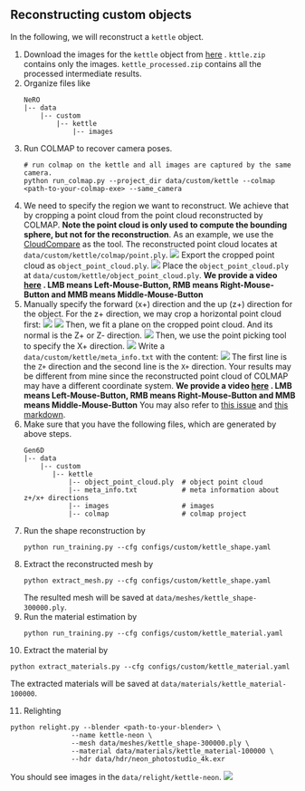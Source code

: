 ## Reconstructing custom objects

In the following, we will reconstruct a `kettle` object.

1. Download the images for the `kettle` object
   from [here](https://connecthkuhk-my.sharepoint.com/:f:/g/personal/yuanly_connect_hku_hk/EvNz_o6SuE1MsXeVyB0VoQ0B9zL8NZXjQQg0KknIh6RKjQ?e=MaonKe)
   .
   `kttle.zip` contains only the images. `kettle_processed.zip` contains all the processed intermediate results.
2. Organize files like
   ```
   NeRO
   |-- data
       |-- custom
           |-- kettle
               |-- images
   ```
3. Run COLMAP to recover camera poses.
   ```shell
   # run colmap on the kettle and all images are captured by the same camera.
   python run_colmap.py --project_dir data/custom/kettle --colmap <path-to-your-colmap-exe> --same_camera
   ```
4. We need to specify the region we want to reconstruct. We achieve that by cropping a point cloud from the point cloud
   reconstructed by COLMAP.
   **Note the point cloud is only used to compute the bounding sphere, but not for the reconstruction**. As an example,
   we use the [CloudCompare](https://www.cloudcompare.org/) as the tool. The reconstructed point cloud locates
   at `data/custom/kettle/colmap/point.ply`.
   ![](assets/custom-0.png)
   Export the cropped point cloud as `object_point_cloud.ply`.
   ![](assets/custom-1.png)
   Place the `object_point_cloud.ply` at `data/custom/kettle/object_point_cloud.ply`.
   **We provide a
   video [here](https://connecthkuhk-my.sharepoint.com/:v:/g/personal/yuanly_connect_hku_hk/EZrJbCX2ebxAugvPd2H64OQB4oz4RCPQaMJ0HXCdUeJYYA?e=lS3kSf)
   . LMB means Left-Mouse-Button, RMB means Right-Mouse-Button and MMB means Middle-Mouse-Button**
5. Manually specify the forward (x+) direction and the up (z+) direction for the object. For the z+ direction, we may
   crop a horizontal point cloud first:
   ![](assets/custom-2.png)
   ![](assets/custom-3.png)
   Then, we fit a plane on the cropped point cloud. And its normal is the Z+ or Z- direction.
   ![](assets/custom-4.png)
   Then, we use the point picking tool to specify the X+ direction.
   ![](assets/custom-5.png)
   Write a `data/custom/kettle/meta_info.txt` with the content:
   ![](assets/custom-6.png)
   The first line is the `Z+` direction and the second line is the `X+` direction. Your results may be different from
   mine since the reconstructed point cloud of COLMAP may have a different coordinate system.
   **We provide a
   video [here](https://connecthkuhk-my.sharepoint.com/:v:/g/personal/yuanly_connect_hku_hk/EYRhCQmWUqNIgLIFGvGrRkIBGaffGCW7QNIx1HqwWz1rig?e=KG4hjY)
   . LMB means Left-Mouse-Button, RMB means Right-Mouse-Button and MMB means Middle-Mouse-Button**
   You may also refer to [this issue](https://github.com/liuyuan-pal/Gen6D/issues/7#issuecomment-1191033327)
   and [this markdown](https://github.com/liuyuan-pal/Gen6D/blob/main/custom_object.md).
6. Make sure that you have the following files, which are generated by above steps.
   ```shell
   Gen6D
   |-- data
       |-- custom
          |-- kettle
              |-- object_point_cloud.ply  # object point cloud
              |-- meta_info.txt           # meta information about z+/x+ directions
              |-- images                  # images
              |-- colmap                  # colmap project
   ```
7. Run the shape reconstruction by
   ```shell
   python run_training.py --cfg configs/custom/kettle_shape.yaml
   ```
8. Extract the reconstructed mesh by
   ```shell
   python extract_mesh.py --cfg configs/custom/kettle_shape.yaml
   ```
   The resulted mesh will be saved at `data/meshes/kettle_shape-300000.ply`.
9. Run the material estimation by
   ```shell
   python run_training.py --cfg configs/custom/kettle_material.yaml
   ```
10. Extract the material by
   ```shell
   python extract_materials.py --cfg configs/custom/kettle_material.yaml
   ```
The extracted materials will be saved at `data/materials/kettle_material-100000`.

11. Relighting
   ```shell
   python relight.py --blender <path-to-your-blender> \
                  --name kettle-neon \
                  --mesh data/meshes/kettle_shape-300000.ply \
                  --material data/materials/kettle_material-100000 \
                  --hdr data/hdr/neon_photostudio_4k.exr
   ```
You should see images in the `data/relight/kettle-neon`.
![](assets/custom-result.png)
   
